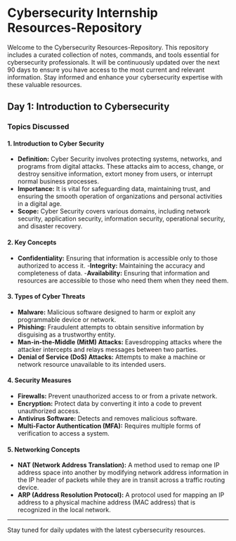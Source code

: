 # Cybersecurity Internship Resources-Repository

Welcome to the Cybersecurity Resources-Repository. This repository includes a curated collection of notes, commands, and tools essential for cybersecurity professionals. It will be continuously updated over the next 90 days to ensure you have access to the most current and relevant information. Stay informed and enhance your cybersecurity expertise with these valuable resources.

## Day 1: Introduction to Cybersecurity 

### Topics Discussed 

#### 1. **Introduction to Cyber Security**
- **Definition:** Cyber Security involves protecting systems, networks, and programs from digital attacks. These attacks aim to access, change, or destroy sensitive information, extort money from users, or interrupt normal business processes.
- **Importance:** It is vital for safeguarding data, maintaining trust, and ensuring the smooth operation of organizations and personal activities in a digital age.
- **Scope:** Cyber Security covers various domains, including network security, application security, information security, operational security, and disaster recovery.

#### 2. **Key Concepts**
- **Confidentiality:** Ensuring that information is accessible only to those authorized to access it.
-**Integrity:** Maintaining the accuracy and completeness of data.
-**Availability:** Ensuring that information and resources are accessible to those who need them when they need them.

#### 3. **Types of Cyber Threats**
- **Malware:** Malicious software designed to harm or exploit any programmable device or network.
- **Phishing:** Fraudulent attempts to obtain sensitive information by disguising as a trustworthy entity.
- **Man-in-the-Middle (MitM) Attacks:** Eavesdropping attacks where the attacker intercepts and relays messages between two parties.
- **Denial of Service (DoS) Attacks:** Attempts to make a machine or network resource unavailable to its intended users.

#### 4. **Security Measures**

- **Firewalls:** Prevent unauthorized access to or from a private network.
- **Encryption:** Protect data by converting it into a code to prevent unauthorized access.
- **Antivirus Software:** Detects and removes malicious software.
- **Multi-Factor Authentication (MFA):** Requires multiple forms of verification to access a system.

#### 5. **Networking Concepts**
- **NAT (Network Address Translation):** A method used to remap one IP address space into another by modifying network address information in the IP header of packets while they are in transit across a traffic routing device.
- **ARP (Address Resolution Protocol):** A protocol used for mapping an IP address to a physical machine address (MAC address) that is recognized in the local network.

 --- 
Stay tuned for daily updates with the latest cybersecurity resources.
